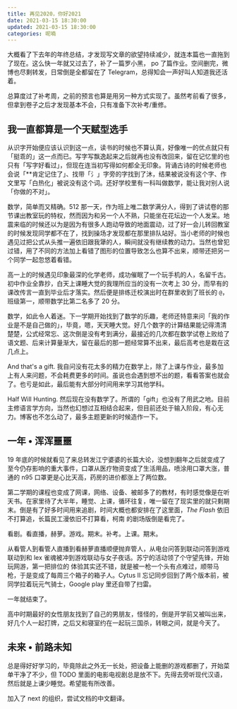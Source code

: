 ```yaml
---
title: 再见2020，你好2021
date: 2021-03-15 18:30:00
updated: 2021-03-15 18:30:00
categories: 呢喃
---
```


大概看了下去年的年终总结，才发现写文章的欲望持续减少，就连本篇也一直拖到了现在。这么快一年就又过去了，补了一篇罗小黑， po 了篇作业。空间删完，微博也尽剩转发，日常倒是全都留在了 Telegram，总得知会一声好叫人知道我还活着。<!--more-->

总算度过了补考周，之前的预言也算是用另一种方式实现了。虽然考前看了很多，但拿到卷子之后才发现基本不会，只有准备下次补考/重修。

## 我一直都算是一个天赋型选手

从识字开始便应该认识到这一点，读书的时候也不算认真，好像唯一的优点就只有「挺乖的」这一点而已。写字写飘逸起来之后就再也没有改回来，留在记忆里的也只有「写字好看过」，但现在连当初写得如何都全无印象。背诵古诗的时候老师也会说「\*\*肯定记住了」、找带「氵」字旁的字找到了沐，结果被说没有这个字、作文里写「白热化」被说没有这个词。还好学校里有一科叫做数学，能让我对别人说「你做的不对」。

数学，简单而又精确。512 那一天，作为班上唯二数学满分人，得到了讲试卷的那节课出教室玩的特权，然而因为和另一个人不熟，只能坐在花坛边一个人发呆。地震来临的时候还以为是因为有很多人跑动导致的地面震动，过了好一会儿转回教室的时候发现同学都不在了，找到操场才发现都在那里排队站好。当小老师的时候也遇见过把公式从头推一遍依旧跟我犟的人，瞬间就没有继续教的动力。当然也曾犯过错，用了不同的方法加上看错了图形的位置导致怎么也算不出来，顺带还把另一个同学一起忽悠着看错。

高一上的时候遇见印象最深的化学老师，成功催眠了一个玩手机的人，名留千古。初中作业全靠抄，白天上课睡大觉的我理所应当的没有一次考上 30 分，而早有的课改传言一直到毕业后才落实。然后便是排练迁校演出时在群里收到了班长的 `@`，班级第一，顺带数学比第二名多了 20 分。

数学，如此令人着迷。下一学期开始找到了数学的乐趣，老师还特意来问「我的作业是不是自己做的」，毕竟，嗯，天天睡大觉。好几个数字的计算结果能记得清清楚楚，公式经常忘、这次倒是没有考到满分，最接近的几次都在数学试卷上败给了语文题、后来计算量渐大，留在最后的那一题经常算不出来，最后高考也是栽在这几点上。

And that&#39;s a gift. 我自问没有花太多的精力在数学上，除了上课与作业，最多加上有人来问题，不会耗费更多的时间。虽说也会遇到想不出的题，看看答案也就会了。也亏是如此，最后能有大部分时间用来学习其他学科。

Half Will Hunting. 然后现在没有数学了。所谓的「gift」也没有了用武之地。目前主修语言学方向，当然也幻想过互相结合起来，但目前还处于输入阶段，有心无力。博客也不怎么动了，最多主题更新的时候造作一下。

## 一年 • 浑浑噩噩

19 年底的时候就看见了来总转发江宁婆婆的长篇大论，没想到翻年之后就变成了至今仍存影响的重大事件，口罩从医疗物资变成了生活用品，喷涂用口罩大涨，普通的 n95 口罩更是心比天高，药房的进价都涨上了两位数。

第二学期的课程也变成了网课，网络、设备、被邮多了的教材，有时感觉像是在听天书。在家里待了大半年，睡觉、上课，循环往复，唯一留在了现实里的就只剩期末。倒是有了好多时间用来追剧，时间大概也都安排在了这里面，*The Flash* 依旧不打算追，长篇民工漫依旧不打算看，柯南 的剧场版倒是看完了。

看剧。看直播，赫萝。游戏。期末。补考。上课。期末。

从看管人到看管人直播到看赫萝直播顺便抛弃管人，从电台问答到联动问答到游戏联动到和 lex 雀魂被冲到游戏联动与女子夜话。苏宁的活动领了个守望先锋，开始玩网游，第一把排位的 体验其实还不错，就是被一枪一个头有点难过，顺带马枪，于是变成了每周三个箱子的箱子人。Cytus Ⅱ 忘记同步回到了两个版本前，被同学拉着玩元气骑士，Google play 里还自带了扫雷。

一年就结束了。

高中时期最好的女性朋友找到了自己的男朋友，怪怪的，倒是开学前又被叫出来，好几个人一起打牌，之后又和寝室约在一起玩三国杀，转眼之间，就是今天了。

## 未来 • 前路未知

总是得好好学习的，毕竟除此之外无一长处，把设备上能删的游戏都删了，开始菜单干净了不少，但 TODO 里面的电影电视剧总是放不下。先得去旁听现代汉语，然后就是上课少睡觉。希望能有所改善。

加入了 next 的组织，尝试文档的中文翻译。